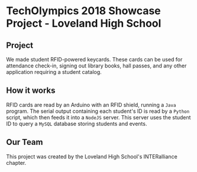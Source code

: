 # TechOlympics 2018 Showcase Project - Loveland High School


## Project

We made student RFID-powered keycards. These cards can be used for attendance check-in, signing out library books, 
hall passes, and any other application requiring a student catalog.


## How it works

RFID cards are read by an Arduino with an RFID shield, running a `Java` program. The serial output containing each 
student's ID is read by a `Python` script, which then feeds it into a `NodeJS` server. This server uses the student
ID to query a `MySQL` database storing students and events.


## Our Team

This project was created by the Loveland High School's INTERalliance chapter.
